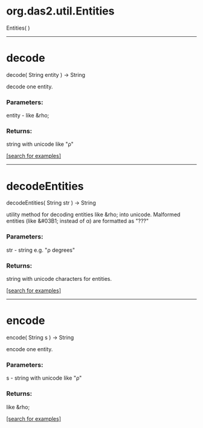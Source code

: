 # org.das2.util.Entities
Entities( )


***
<a name="decode"></a>
# decode
decode( String entity ) &rarr; String

decode one entity.

### Parameters:
entity - like &amp;rho;

### Returns:
string with unicode like "&rho;"

<a href="https://github.com/autoplot/dev/search?q=decode&unscoped_q=decode">[search for examples]</a>

***
<a name="decodeEntities"></a>
# decodeEntities
decodeEntities( String str ) &rarr; String

utility method for decoding entities like &amp;rho; into unicode.
 Malformed entities (like &#03B1; instead of &#x03B1;) are formatted as "???"

### Parameters:
str - string e.g. "&rho; degrees"

### Returns:
string with unicode characters for entities.

<a href="https://github.com/autoplot/dev/search?q=decodeEntities&unscoped_q=decodeEntities">[search for examples]</a>

***
<a name="encode"></a>
# encode
encode( String s ) &rarr; String

encode one entity.

### Parameters:
s - string with unicode like "&rho;"

### Returns:
like &amp;rho;

<a href="https://github.com/autoplot/dev/search?q=encode&unscoped_q=encode">[search for examples]</a>

